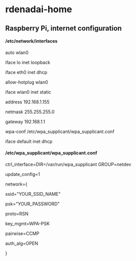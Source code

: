 # rdenadai-home


## Raspberry Pi, internet configuration

#### /etc/network/interfaces

auto wlan0

iface lo inet loopback

iface eth0 inet dhcp

allow-hotplug wlan0

iface wlan0 inet static

address 192.168.1.155

netmask 255.255.255.0

gateway 192.168.1.1

wpa-conf /etc/wpa_supplicant/wpa_supplicant.conf

iface default inet dhcp


#### /etc/wpa_supplicant/wpa_supplicant.conf

ctrl_interface=DIR=/var/run/wpa_supplicant GROUP=netdev

update_config=1

network={

ssid="YOUR_SSID_NAME"

psk="YOUR_PASSWORD"

proto=RSN

key_mgmt=WPA-PSK

pairwise=CCMP

auth_alg=OPEN

}